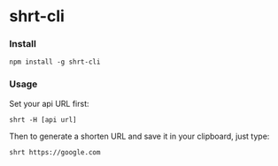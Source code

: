 # shrt-cli

### Install
`npm install -g shrt-cli`

### Usage
Set your api URL first:

`shrt -H [api url]`

Then to generate a shorten URL and save it in your clipboard, just type:

`shrt https://google.com`